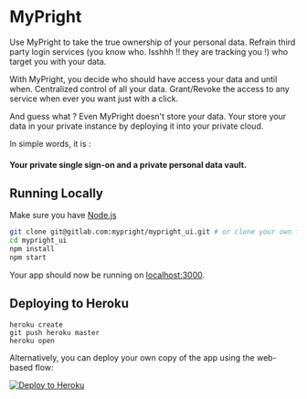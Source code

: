 # MyPright

Use MyPright to take the true ownership of your personal data. 
Refrain third party login services (you know who. Isshhh !! they are 
tracking you !) who target you with your data.

With MyPright, you decide who should have access your data and until when. 
Centralized control of all your data. 
Grant/Revoke the access to any service when ever you want just with a click.

And guess what ? 
Even MyPright doesn't store your data. 
Your store your data in your private instance by deploying 
it into your private cloud.

In simple words, it is :
#### Your private single sign-on and a private personal data vault.

## Running Locally

Make sure you have [Node.js](http://nodejs.org/)

```sh
git clone git@gitlab.com:mypright/mypright_ui.git # or clone your own fork
cd mypright_ui
npm install
npm start
```

Your app should now be running on [localhost:3000](http://localhost:3000/).

## Deploying to Heroku

```
heroku create
git push heroku master
heroku open
```

Alternatively, you can deploy your own copy of the app using the web-based flow:

[![Deploy to Heroku](https://www.herokucdn.com/deploy/button.png)](https://heroku.com/deploy?template=https://github.com/mypright/mypright_ui)
